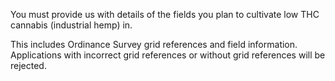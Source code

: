 

You must provide us with details of the fields you plan to cultivate low THC cannabis (industrial hemp) in.

This includes Ordinance Survey grid references and field information. Applications with incorrect grid references or without grid references will be rejected.
